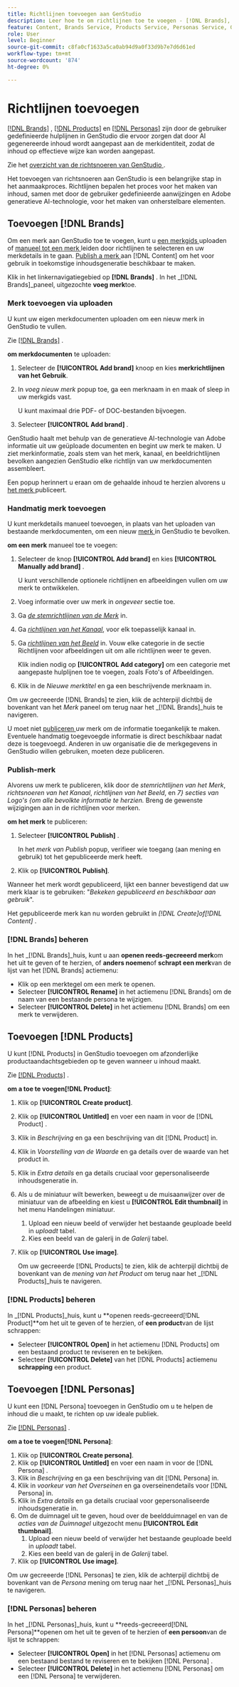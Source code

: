 ```yaml
---
title: Richtlijnen toevoegen aan GenStudio
description: Leer hoe te om richtlijnen toe te voegen - [!DNL Brands],  [!DNL Products], en  [!DNL Personas] - in Adobe  [!DNL GenStudio].
feature: Content, Brands Service, Products Service, Personas Service, Guidelines
role: User
level: Beginner
source-git-commit: c8fa0cf1633a5ca0ab94d9a0f33d9b7e7d6d61ed
workflow-type: tm+mt
source-wordcount: '874'
ht-degree: 0%

---
```



# Richtlijnen toevoegen

[[!DNL Brands]](/help/user-guide/guidelines/brands.md) , [[!DNL Products]](/help/user-guide/guidelines/products.md) en [[!DNL Personas]](/help/user-guide/guidelines/personas.md) zijn door de gebruiker gedefinieerde hulplijnen in GenStudio die ervoor zorgen dat door AI gegenereerde inhoud wordt aangepast aan de merkidentiteit, zodat de inhoud op effectieve wijze kan worden aangepast.

Zie het [ overzicht van de richtsnoeren van GenStudio ](/help/user-guide/guidelines/overview.md).

Het toevoegen van richtsnoeren aan GenStudio is een belangrijke stap in het aanmaakproces. Richtlijnen bepalen het proces voor het maken van inhoud, samen met door de gebruiker gedefinieerde aanwijzingen en Adobe generatieve AI-technologie, voor het maken van onherstelbare elementen.

## Toevoegen [!DNL Brands]

Om een merk aan GenStudio toe te voegen, kunt u [ een merkgids ](#upload-brand-guidelines) uploaden of [ manueel tot een merk ](#manually-add-brand) leiden door richtlijnen te selecteren en uw merkdetails in te gaan. [ Publish a merk ](#publish-brand) aan [!DNL Content] om het voor gebruik in toekomstige inhoudsgeneratie beschikbaar te maken.

Klik in het linkernavigatiegebied op **[!DNL Brands]** . In het _[!DNL Brands]_paneel, uitgezochte **voeg merk**toe.

### Merk toevoegen via uploaden

U kunt uw eigen merkdocumenten uploaden om een nieuw merk in GenStudio te vullen.

Zie [[!DNL Brands]](/help/user-guide/guidelines/brands.md) .

**om merkdocumenten** te uploaden:

1. Selecteer de **[!UICONTROL Add brand]** knoop en kies **merkrichtlijnen van het Gebruik**.
1. In _voeg nieuw merk_ popup toe, ga een merknaam in en maak of sleep in uw merkgids vast.

   U kunt maximaal drie PDF- of DOC-bestanden bijvoegen.

1. Selecteer **[!UICONTROL Add brand]** .

GenStudio haalt met behulp van de generatieve AI-technologie van Adobe informatie uit uw geüploade documenten en begint uw merk te maken. U ziet merkinformatie, zoals stem van het merk, kanaal, en beeldrichtlijnen bevolken aangezien GenStudio elke richtlijn van uw merkdocumenten assembleert.

Een popup herinnert u eraan om de gehaalde inhoud te herzien alvorens u [ het merk ](#publish-brand) publiceert.

### Handmatig merk toevoegen

U kunt merkdetails manueel toevoegen, in plaats van het uploaden van bestaande merkdocumenten, om een nieuw [ merk ](brands.md) in GenStudio te bevolken.

**om een merk** manueel toe te voegen:

1. Selecteer de knop **[!UICONTROL Add brand]** en kies **[!UICONTROL Manually add brand]** .

   U kunt verschillende optionele richtlijnen en afbeeldingen vullen om uw merk te ontwikkelen.

1. Voeg informatie over uw merk in _ongeveer_ sectie toe.
1. Ga [_de stemrichtlijnen van de Merk_](brands.md#brand-voice-guidelines) in.
1. Ga [_richtlijnen van het Kanaal_](brands.md#channel-guidelines), voor elk toepasselijk kanaal in.
1. Ga [_richtlijnen van het Beeld_](brands.md#image-guidelines) in. Vouw elke categorie in de sectie Richtlijnen voor afbeeldingen uit om alle richtlijnen weer te geven.

   Klik indien nodig op **[!UICONTROL Add category]** om een categorie met aangepaste hulplijnen toe te voegen, zoals Foto&#39;s of Afbeeldingen.

1. Klik in de _Nieuwe merktitel_ en ga een beschrijvende merknaam in.

Om uw gecreeerde [!DNL Brands] te zien, klik de achterpijl dichtbij de bovenkant van het _Merk_ paneel om terug naar het _[!DNL Brands]_huis te navigeren.

U moet niet [ publiceren ](#publish-brand) uw merk om de informatie toegankelijk te maken. Eventuele handmatig toegevoegde informatie is direct beschikbaar nadat deze is toegevoegd. Anderen in uw organisatie die de merkgegevens in GenStudio willen gebruiken, moeten deze publiceren.

### Publish-merk

Alvorens uw merk te publiceren, klik door de _stemrichtlijnen van het Merk_, _richtsnoeren van het Kanaal_, _richtlijnen van het Beeld_, en _7} secties van Logo&#39;s {om alle bevolkte informatie te herzien._ Breng de gewenste wijzigingen aan in de richtlijnen voor merken.

**om het merk** te publiceren:

1. Selecteer **[!UICONTROL Publish]** .

   In het _merk van Publish_ popup, verifieer wie toegang (aan mening en gebruik) tot het gepubliceerde merk heeft.

1. Klik op **[!UICONTROL Publish]**.

Wanneer het merk wordt gepubliceerd, lijkt een banner bevestigend dat uw merk klaar is te gebruiken: &quot;*Bekeken gepubliceerd en beschikbaar aan gebruik*&quot;.

Het gepubliceerde merk kan nu worden gebruikt in _[!DNL Create]_of_[!DNL Content]_ .

### [!DNL Brands] beheren

In het _[!DNL Brands]_huis, kunt u aan **openen reeds-gecreeerd merk**om het uit te geven of te herzien, of **anders noemen**of **schrapt een merk**van de lijst van het [!DNL Brands] actiemenu:

* Klik op een merktegel om een merk te openen.
* Selecteer **[!UICONTROL Rename]** in het actiemenu [!DNL Brands] om de naam van een bestaande persona te wijzigen.
* Selecteer **[!UICONTROL Delete]** in het actiemenu [!DNL Brands] om een merk te verwijderen.

## Toevoegen [!DNL Products]

U kunt [!DNL Products] in GenStudio toevoegen om afzonderlijke productaandachtsgebieden op te geven wanneer u inhoud maakt. <!-- Add Rename, display, reposition functionality -->

Zie [[!DNL Products]](products.md) .

**om a toe te voegen[!DNL Product]**:

1. Klik op **[!UICONTROL Create product]**.
1. Klik op **[!UICONTROL Untitled]** en voer een naam in voor de [!DNL Product] .
1. Klik in _Beschrijving_ en ga een beschrijving van dit [!DNL Product] in.
1. Klik in _Voorstelling van de Waarde_ en ga details over de waarde van het product in.
1. Klik in _Extra details_ en ga details cruciaal voor gepersonaliseerde inhoudsgeneratie in.
1. Als u de miniatuur wilt bewerken, beweegt u de muisaanwijzer over de miniatuur van de afbeelding en kiest u **[!UICONTROL Edit thumbnail]** in het menu Handelingen miniatuur.
   1. Upload een nieuw beeld of verwijder het bestaande geuploade beeld in _uploadt_ tabel.
   1. Kies een beeld van de galerij in de _Galerij_ tabel.
1. Klik op **[!UICONTROL Use image]**.

   Om uw gecreeerde [!DNL Products] te zien, klik de achterpijl dichtbij de bovenkant van de _mening van het Product_ om terug naar het _[!DNL Products]_huis te navigeren.

### [!DNL Products] beheren

In _[!DNL Products]_huis, kunt u **openen reeds-gecreeerd[!DNL Product]**om het uit te geven of te herzien, of **een product**van de lijst schrappen:

* Selecteer **[!UICONTROL Open]** in het actiemenu [!DNL Products] om een bestaand product te reviseren en te bekijken.
* Selecteer **[!UICONTROL Delete]** van het [!DNL Products] actiemenu **schrapping** een product.

## Toevoegen [!DNL Personas]

U kunt een [!DNL Persona] toevoegen in GenStudio om u te helpen de inhoud die u maakt, te richten op uw ideale publiek.

Zie [[!DNL Personas]](personas.md) .

**om a toe te voegen[!DNL Persona]**:

1. Klik op **[!UICONTROL Create persona]**.
1. Klik op **[!UICONTROL Untitled]** en voer een naam in voor de [!DNL Persona] .
1. Klik in _Beschrijving_ en ga een beschrijving van dit [!DNL Persona] in.
1. Klik in _voorkeur van het Overseinen_ en ga overseinendetails voor [!DNL Persona] in.
1. Klik in _Extra details_ en ga details cruciaal voor gepersonaliseerde inhoudsgeneratie in.
1. Om de duimnagel uit te geven, houd over de beeldduimnagel en van de _acties van de Duimnagel_ uitgezocht menu **[!UICONTROL Edit thumbnail]**.
   1. Upload een nieuw beeld of verwijder het bestaande geuploade beeld in _uploadt_ tabel.
   1. Kies een beeld van de galerij in de _Galerij_ tabel.
1. Klik op **[!UICONTROL Use image]**.

Om uw gecreeerde [!DNL Personas] te zien, klik de achterpijl dichtbij de bovenkant van de _Persona_ mening om terug naar het _[!DNL Personas]_huis te navigeren.

### [!DNL Personas] beheren

In het _[!DNL Personas]_huis, kunt u **reeds-gecreeerd[!DNL Persona]**openen om het uit te geven of te herzien of **een persoon**van de lijst te schrappen:

* Selecteer **[!UICONTROL Open]** in het [!DNL Personas] actiemenu om een bestaand bestand te reviseren en te bekijken [!DNL Persona] .
* Selecteer **[!UICONTROL Delete]** in het actiemenu [!DNL Personas] om een [!DNL Persona] te verwijderen.

